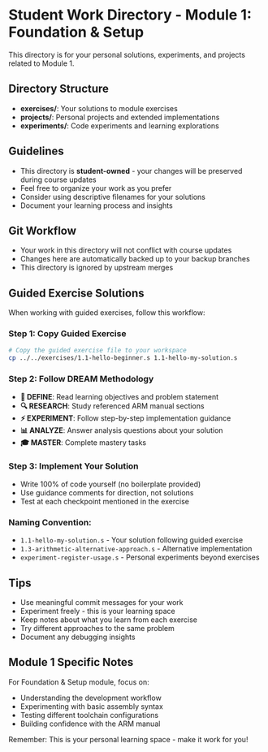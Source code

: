 # Student Work Directory - Module 1: Foundation & Setup

This directory is for your personal solutions, experiments, and projects related to Module 1.

## Directory Structure

- **exercises/**: Your solutions to module exercises
- **projects/**: Personal projects and extended implementations
- **experiments/**: Code experiments and learning explorations

## Guidelines

- This directory is **student-owned** - your changes will be preserved during course updates
- Feel free to organize your work as you prefer
- Consider using descriptive filenames for your solutions
- Document your learning process and insights

## Git Workflow

- Your work in this directory will not conflict with course updates
- Changes here are automatically backed up to your backup branches
- This directory is ignored by upstream merges

## Guided Exercise Solutions

When working with guided exercises, follow this workflow:

### Step 1: Copy Guided Exercise
```bash
# Copy the guided exercise file to your workspace
cp ../../exercises/1.1-hello-beginner.s 1.1-hello-my-solution.s
```

### Step 2: Follow DREAM Methodology
- **🎯 DEFINE**: Read learning objectives and problem statement
- **🔍 RESEARCH**: Study referenced ARM manual sections
- **⚡ EXPERIMENT**: Follow step-by-step implementation guidance
- **📊 ANALYZE**: Answer analysis questions about your solution
- **🎓 MASTER**: Complete mastery tasks

### Step 3: Implement Your Solution
- Write 100% of code yourself (no boilerplate provided)
- Use guidance comments for direction, not solutions
- Test at each checkpoint mentioned in the exercise

### Naming Convention:
- `1.1-hello-my-solution.s` - Your solution following guided exercise
- `1.3-arithmetic-alternative-approach.s` - Alternative implementation
- `experiment-register-usage.s` - Personal experiments beyond exercises

## Tips

- Use meaningful commit messages for your work
- Experiment freely - this is your learning space
- Keep notes about what you learn from each exercise
- Try different approaches to the same problem
- Document any debugging insights

## Module 1 Specific Notes

For Foundation & Setup module, focus on:
- Understanding the development workflow
- Experimenting with basic assembly syntax
- Testing different toolchain configurations
- Building confidence with the ARM manual

Remember: This is your personal learning space - make it work for you!